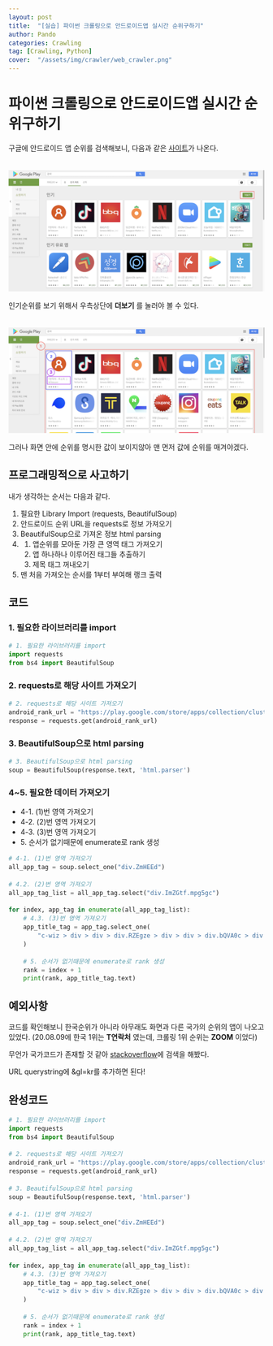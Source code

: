 ```yaml
---
layout: post
title:  "[실습] 파이썬 크롤링으로 안드로이드앱 실시간 순위구하기"
author: Pando
categories: Crawling
tag: [Crawling, Python]
cover:  "/assets/img/crawler/web_crawler.png"
---
```


# 파이썬 크롤링으로 안드로이드앱 실시간 순위구하기

구글에 안드로이드 앱 순위를 검색해보니, 다음과 같은 [사이트](https://play.google.com/store/apps/top?hl=ko)가 나온다.  
<br><br>
![android rank list site](/assets/img/crawler/android_crawling_1.png)

인기순위를 보기 위해서 우측상단에 **더보기** 를 눌러야 볼 수 있다.  
<br><br>
![android rank detail site](/assets/img/crawler/android_crawling_2.png)

그러나 화면 안에 순위를 명시한 값이 보이지않아 맨 먼저 값에 순위를 매겨야겠다.

## 프로그래밍적으로 사고하기

내가 생각하는 순서는 다음과 같다.
1. 필요한 Library Import (requests, BeautifulSoup)
2. 안드로이드 순위 URL을 requests로 정보 가져오기
3. BeautifulSoup으로 가져온 정보 html parsing
4. 
    1. 앱순위를 모아둔 가장 큰 영역 태그 가져오기
    2. 앱 하나하나 이루어진 태그들 추출하기
    3. 제목 태그 꺼내오기
5. 맨 처음 가져오는 순서를 1부터 부여해 랭크 출력

## 코드
### 1. 필요한 라이브러리를 import
```python
# 1. 필요한 라이브러리를 import
import requests
from bs4 import BeautifulSoup
```

### 2. requests로 해당 사이트 가져오기
```python
# 2. requests로 해당 사이트 가져오기
android_rank_url = "https://play.google.com/store/apps/collection/cluster?clp=0g4jCiEKG3RvcHNlbGxpbmdfZnJlZV9BUFBMSUNBVElPThAHGAM%3D:S:ANO1ljKs-KA&gsr=CibSDiMKIQobdG9wc2VsbGluZ19mcmVlX0FQUExJQ0FUSU9OEAcYAw%3D%3D:S:ANO1ljL40zU&hl=ko"
response = requests.get(android_rank_url)
```

### 3. BeautifulSoup으로 html parsing
```python
# 3. BeautifulSoup으로 html parsing
soup = BeautifulSoup(response.text, 'html.parser')
```

### 4~5. 필요한 데이터 가져오기
- 4-1. (1)번 영역 가져오기
- 4-2. (2)번 영역 가져오기
- 4-3. (3)번 영역 가져오기
- 5\. 순서가 없기때문에 enumerate로 rank 생성

```python
# 4-1. (1)번 영역 가져오기
all_app_tag = soup.select_one("div.ZmHEEd")

# 4.2. (2)번 영역 가져오기
all_app_tag_list = all_app_tag.select("div.ImZGtf.mpg5gc")

for index, app_tag in enumerate(all_app_tag_list):
    # 4.3. (3)번 영역 가져오기
    app_title_tag = app_tag.select_one(
        "c-wiz > div > div > div.RZEgze > div > div > div.bQVA0c > div > div > div.b8cIId.ReQCgd.Q9MA7b > a > div"
    )

    # 5. 순서가 없기때문에 enumerate로 rank 생성
    rank = index + 1
    print(rank, app_title_tag.text)
```

## 예외사항
코드를 확인해보니 한국순위가 아니라 아무래도 화면과 다른 국가의 순위의 앱이 나오고 있었다. (20.08.09에 한국 1위는 **T연락처** 였는데, 크롤링 1위 순위는 **ZOOM** 이었다)

무언가 국가코드가 존재할 것 같아 [stackoverflow](https://stackoverflow.com/questions/11825318/how-to-explore-web-based-google-play-in-another-country)에 검색을 해봤다.

URL querystring에 &gl=kr를 추가하면 된다!

## 완성코드
```python
# 1. 필요한 라이브러리를 import
import requests
from bs4 import BeautifulSoup

# 2. requests로 해당 사이트 가져오기
android_rank_url = "https://play.google.com/store/apps/collection/cluster?clp=0g4jCiEKG3RvcHNlbGxpbmdfZnJlZV9BUFBMSUNBVElPThAHGAM%3D:S:ANO1ljKs-KA&gsr=CibSDiMKIQobdG9wc2VsbGluZ19mcmVlX0FQUExJQ0FUSU9OEAcYAw%3D%3D:S:ANO1ljL40zU&hl=ko&gl=kr"
response = requests.get(android_rank_url)

# 3. BeautifulSoup으로 html parsing
soup = BeautifulSoup(response.text, 'html.parser')

# 4-1. (1)번 영역 가져오기
all_app_tag = soup.select_one("div.ZmHEEd")

# 4.2. (2)번 영역 가져오기
all_app_tag_list = all_app_tag.select("div.ImZGtf.mpg5gc")

for index, app_tag in enumerate(all_app_tag_list):
    # 4.3. (3)번 영역 가져오기
    app_title_tag = app_tag.select_one(
        "c-wiz > div > div > div.RZEgze > div > div > div.bQVA0c > div > div > div.b8cIId.ReQCgd.Q9MA7b > a > div"
    )

    # 5. 순서가 없기때문에 enumerate로 rank 생성
    rank = index + 1
    print(rank, app_title_tag.text)
```
